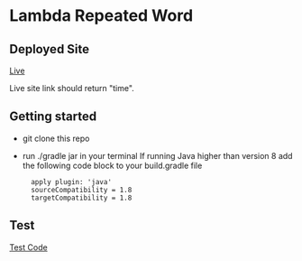 # Lambda Repeated Word

## Deployed Site
[Live](https://y7ps1rgksb.execute-api.us-east-1.amazonaws.com/RepeatedWord?myQueryString=here%20time%20at%20a%20time)

Live site link should return "time".

## Getting started
- git clone this repo
- run ./gradle jar in your terminal
If running Java higher than version 8 add the following code block to your build.gradle file

        apply plugin: 'java'
        sourceCompatibility = 1.8
        targetCompatibility = 1.8

## Test
[Test Code](./src/test/java/lambda/api/gateway/LibraryTest.java)